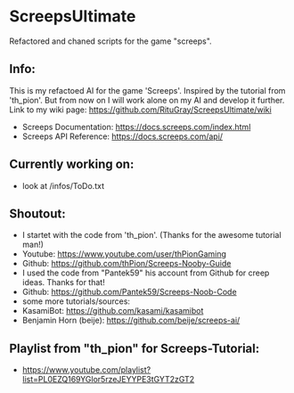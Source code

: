 # ScreepsUltimate
Refactored and chaned scripts for the game "screeps".

Info:
----
This is my refactoed AI for the game 'Screeps'.
Inspired by the tutorial from 'th_pion'.
But from now on I will work alone on my AI and develop it further.
Link to my wiki page: https://github.com/RituGray/ScreepsUltimate/wiki

- Screeps Documentation: https://docs.screeps.com/index.html
- Screeps API Reference: https://docs.screeps.com/api/

Currently working on:
----
- look at /infos/ToDo.txt

Shoutout:
----
- I startet with the code from 'th_pion'. (Thanks for the awesome tutorial man!)
- Youtube: https://www.youtube.com/user/thPionGaming
- Github: https://github.com/thPion/Screeps-Nooby-Guide
- I used the code from "Pantek59" his account from Github for creep ideas. Thanks for that!
- Github: https://github.com/Pantek59/Screeps-Noob-Code
- some more tutorials/sources:
- KasamiBot: https://github.com/kasami/kasamibot
- Benjamin Horn (beije): https://github.com/beije/screeps-ai/

Playlist from "th_pion" for Screeps-Tutorial:
----
- https://www.youtube.com/playlist?list=PL0EZQ169YGlor5rzeJEYYPE3tGYT2zGT2
